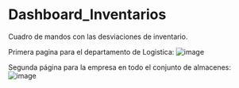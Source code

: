 # Dashboard_Inventarios
Cuadro de mandos con las desviaciones de inventario.

Primera pagina para el departamento de Logistica:
![image](https://github.com/JaMarSi/Dashboard_Inventarios/assets/122362266/617d9fba-40a1-4105-85fa-dbeb0f0f8fef)

Segunda página para la empresa en todo el conjunto de almacenes:
![image](https://github.com/JaMarSi/Dashboard_Inventarios/assets/122362266/97e83128-a46a-406f-9249-e7479fa184a2)
